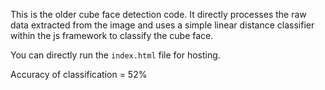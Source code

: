 This is the older cube face detection code. It directly processes the raw data extracted from the image and uses a simple linear distance classifier within the js framework to classify the cube face. 

You can directly run the `index.html` file for hosting.

Accuracy of classification = 52%